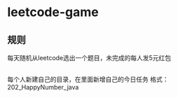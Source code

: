 # leetcode-game
## 规则
每天随机从leetcode选出一个题目，未完成的每人发5元红包

##
每个人新建自己的目录，在里面新增自己的今日任务
格式：202_HappyNumber_java
